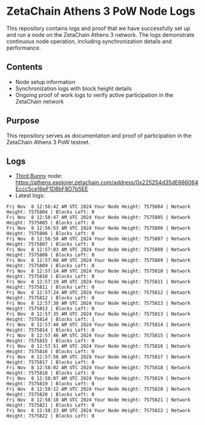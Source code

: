 # ZetaChain Athens 3 PoW Node Logs
This repository contains logs and proof that we have successfully set up and run a node on the ZetaChain Athens 3 network. The logs demonstrate continuous node operation, including synchronization details and performance.

## Contents
- Node setup information
- Synchronization logs with block height details
- Ongoing proof of work logs to verify active participation in the ZetaChain network

## Purpose
This repository serves as documentation and proof of participation in the ZetaChain Athens 3 PoW testnet.

## Logs

- [Third Bunny](https://thirdbunny.xyz/) node: https://athens.explorer.zetachain.com/address/0x225254d35dE666064Eccc5ce16eF1D8bF8D7b5EE
- Latest logs:
```
Fri Nov  8 12:56:42 AM UTC 2024 Your Node Height: 7575804 | Network Height: 7575804 | Blocks Left: 0
Fri Nov  8 12:56:47 AM UTC 2024 Your Node Height: 7575805 | Network Height: 7575805 | Blocks Left: 0
Fri Nov  8 12:56:53 AM UTC 2024 Your Node Height: 7575806 | Network Height: 7575806 | Blocks Left: 0
Fri Nov  8 12:56:58 AM UTC 2024 Your Node Height: 7575807 | Network Height: 7575807 | Blocks Left: 0
Fri Nov  8 12:57:03 AM UTC 2024 Your Node Height: 7575808 | Network Height: 7575808 | Blocks Left: 0
Fri Nov  8 12:57:08 AM UTC 2024 Your Node Height: 7575809 | Network Height: 7575809 | Blocks Left: 0
Fri Nov  8 12:57:14 AM UTC 2024 Your Node Height: 7575810 | Network Height: 7575810 | Blocks Left: 0
Fri Nov  8 12:57:19 AM UTC 2024 Your Node Height: 7575811 | Network Height: 7575811 | Blocks Left: 0
Fri Nov  8 12:57:24 AM UTC 2024 Your Node Height: 7575812 | Network Height: 7575812 | Blocks Left: 0
Fri Nov  8 12:57:30 AM UTC 2024 Your Node Height: 7575813 | Network Height: 7575813 | Blocks Left: 0
Fri Nov  8 12:57:35 AM UTC 2024 Your Node Height: 7575813 | Network Height: 7575814 | Blocks Left: 1
Fri Nov  8 12:57:40 AM UTC 2024 Your Node Height: 7575814 | Network Height: 7575814 | Blocks Left: 0
Fri Nov  8 12:57:46 AM UTC 2024 Your Node Height: 7575815 | Network Height: 7575815 | Blocks Left: 0
Fri Nov  8 12:57:51 AM UTC 2024 Your Node Height: 7575816 | Network Height: 7575816 | Blocks Left: 0
Fri Nov  8 12:57:56 AM UTC 2024 Your Node Height: 7575817 | Network Height: 7575817 | Blocks Left: 0
Fri Nov  8 12:58:02 AM UTC 2024 Your Node Height: 7575818 | Network Height: 7575818 | Blocks Left: 0
Fri Nov  8 12:58:07 AM UTC 2024 Your Node Height: 7575819 | Network Height: 7575819 | Blocks Left: 0
Fri Nov  8 12:58:12 AM UTC 2024 Your Node Height: 7575820 | Network Height: 7575820 | Blocks Left: 0
Fri Nov  8 12:58:18 AM UTC 2024 Your Node Height: 7575821 | Network Height: 7575821 | Blocks Left: 0
Fri Nov  8 12:58:23 AM UTC 2024 Your Node Height: 7575822 | Network Height: 7575822 | Blocks Left: 0
```
